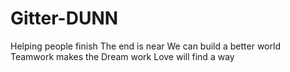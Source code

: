 # Gitter-DUNN
Helping people finish 
The end is near
We can build a better world
Teamwork makes the Dream work
Love will find a way
